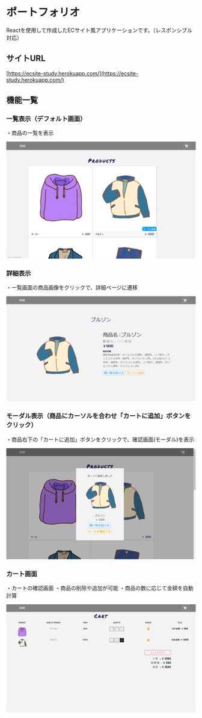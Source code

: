 # ポートフォリオ

Reactを使用して作成したECサイト風アプリケーションです。（レスポンシブル対応）

## サイトURL
[https://ecsite-study.herokuapp.com/](https://ecsite-study.herokuapp.com/)

## 機能一覧

### 一覧表示（デフォルト画面）

・商品の一覧を表示

![商品一覧](/public/img/disp/ProductList.png "商品一覧")

### 詳細表示

・一覧画面の商品画像をクリックで、詳細ページに遷移

![商品詳細](/public/img/disp/detail.png "商品詳細")

### モーダル表示（商品にカーソルを合わせ「カートに追加」ボタンをクリック）

・商品右下の「カートに追加」ボタンをクリックで、確認画面(モーダル)を表示

![モーダル表示](/public/img/disp/AddCart.png "モーダル表示")

### カート画面

・カートの確認画面
・商品の削除や追加が可能
・商品の数に応じて金額を自動計算

![カート画面](/public/img/disp/MyCart.png "カート画面")
